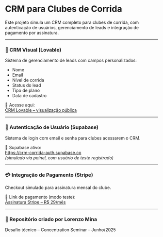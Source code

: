 # CRM para Clubes de Corrida

Este projeto simula um CRM completo para clubes de corrida, com autenticação de usuários, gerenciamento de leads e integração de pagamento por assinatura.

---

### 🧩 CRM Visual (Lovable)

Sistema de gerenciamento de leads com campos personalizados:
- Nome
- Email
- Nível de corrida
- Status do lead
- Tipo de plano
- Data de cadastro

🔗 Acesse aqui:  
[CRM Lovable – visualização pública](https://stride-tracker-crm-dash.lovable.app)

---

### 🔐 Autenticação de Usuário (Supabase)

Sistema de login com email e senha para clubes acessarem o CRM.

🔗 Supabase ativo:  
https://crm-corrida-auth.supabase.co  
*(simulado via painel, com usuário de teste registrado)*

---

### 💳 Integração de Pagamento (Stripe)

Checkout simulado para assinatura mensal do clube.

🔗 Link de pagamento (modo teste):  
[Assinatura Stripe – R$ 29/mês](https://buy.stripe.com/test_5kQ00lfCX8y2fiK5ij6J200)

---

### 📁 Repositório criado por Lorenzo Mina  
Desafio técnico – Concentration Seminar – Junho/2025
